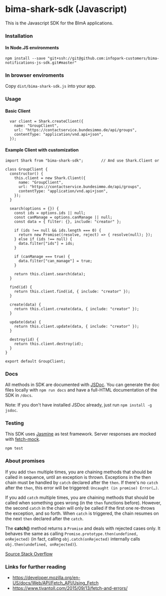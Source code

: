 # bima-shark-sdk (Javascript)

This is the Javascript SDK for the BImA applications.


### Installation

#### In Node.JS environments

```
npm install --save "git+ssh://git@github.com:infopark-customers/bima-notifications-js-sdk.git#master"
```

### In browser enviroments

Copy ` dist/bima-shark-sdk.js ` into your app.


### Usage

#### Basic Client

```
  var client = Shark.createClient({
    name: "GroupClient",
    url: "https://contactservice.bundesimmo.de/api/groups",
    contentType: "application/vnd.api+json",
  });
```


#### Example Client with customization

```
import Shark from "bima-shark-sdk";        // And use Shark.Client or

class GroupClient {
  constructor() {
    this.client = new Shark.Client({
      name: "GroupClient",
      url: "https://contactservice.bundesimmo.de/api/groups",
      contentType: "application/vnd.api+json",
    });
  }

  search(options = {}) {
    const ids = options.ids || null;
    const canManage = options.canManage || null;
    const data = { filter: {}, include: "creator" };

    if (ids !== null && ids.length === 0) {
      return new Promise((resolve, reject) => { resolve(null); });
    } else if (ids !== null) {
      data.filter["ids"] = ids;
    }

    if (canManage === true) {
      data.filter["can_manage"] = true;
    }

    return this.client.search(data);
  }

  find(id) {
    return this.client.find(id, { include: "creator" });
  }

  create(data) {
    return this.client.create(data, { include: "creator" });
  }

  update(data) {
    return this.client.update(data, { include: "creator" });
  }

  destroy(id) {
    return this.client.destroy(id);
  }
}

export default GroupClient;
```


### Docs

All methods in SDK are documented with [JSDoc](http://usejsdoc.org/).
You can generate the doc files locally with ` npm run docs ` and have a full-HTML documentation of the SDK in ` /docs `.

Note: If you don't have installed JSDoc already, just run ` npm install -g jsdoc `.


### Testing

This SDK uses [Jasmine](https://jasmine.github.io/) as test framework. Server responses are mocked with [fetch-mock](http://www.wheresrhys.co.uk/fetch-mock/).

```
npm test
```


### About promises

If you add `then` multiple times, you are chaining methods that should be called in sequence, until an exception is thrown.
Exceptions in the then chain must be handled by `catch` declared after the `then`. If there's no `catch` after the `then`, this error will be triggered: `Uncaught (in promise) Error(…)`.

If you add `catch` multiple times, you are chaining methods that should be called when something goes wrong (in the `then` functions before).
However, the second `catch` in the chain will only be called if the first one re-throws the exception, and so forth.
When `catch` is triggered, the chain resumes on the next `then` declared after the `catch`.

The **catch()** method returns a `Promise` and deals with rejected cases only. It behaves the same as calling `Promise.prototype.then(undefined, onRejected)`
(in fact, calling `obj.catch(onRejected)` internally calls `obj.then(undefined, onRejected)`).

[Source Stack Overflow](https://stackoverflow.com/questions/34222818/how-does-the-catch-work-in-a-native-promise-chain)


### Links for further reading

* https://developer.mozilla.org/en-US/docs/Web/API/Fetch_API/Using_Fetch
* https://www.tjvantoll.com/2015/09/13/fetch-and-errors/
